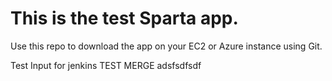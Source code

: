 # This is the test Sparta app.

Use this repo to download the app on your EC2 or Azure instance using Git.

Test Input for jenkins TEST MERGE
adsfsdfsdf